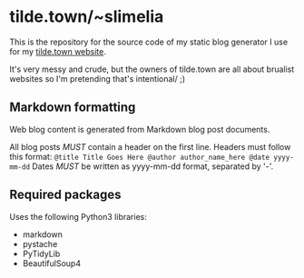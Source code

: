 # tilde.town/~slimelia
This is the repository for the source code of my static blog generator I use for my [tilde.town website](http://tilde.town/~slimelia/).

It's very messy and crude, but the owners of tilde.town are all about brualist websites so I'm pretending that's intentional/ ;)

## Markdown formatting

Web blog content is generated from Markdown blog post documents.

All blog posts *MUST* contain a header on the first line.
Headers must follow this format:
`@title Title Goes Here @author author_name_here @date yyyy-mm-dd`
Dates *MUST* be written as yyyy-mm-dd format, separated by '-'.


## Required packages

Uses the following Python3 libraries:
  * markdown
  * pystache
  * PyTidyLib
  * BeautifulSoup4
